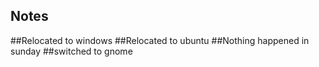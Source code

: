 ## Notes

##Relocated to windows
##Relocated to ubuntu
##Nothing happened in sunday
##switched to gnome